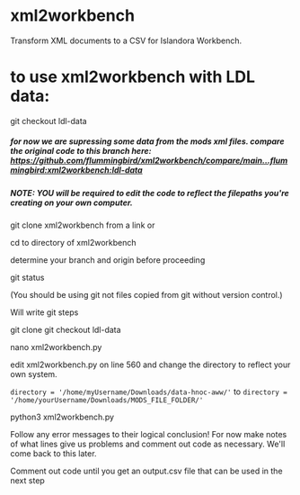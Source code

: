# xml2workbench
Transform XML documents to a CSV for Islandora Workbench.
# to use xml2workbench with LDL data:
git checkout ldl-data
##### for now we are supressing some data from the mods xml files. compare the original code to this branch here: https://github.com/flummingbird/xml2workbench/compare/main...flummingbird:xml2workbench:ldl-data
##### NOTE: YOU will be required to edit the code to reflect the filepaths you're creating on your own computer.



git clone xml2workbench from a link or

cd to directory of xml2workbench

determine your branch and origin before proceeding

git status 

(You should be using git not files copied from git without version control.)


Will write git steps

git clone 
git checkout ldl-data

nano xml2workbench.py

edit xml2workbench.py on line 560 and change the directory to reflect your own system.     

`directory = '/home/myUsername/Downloads/data-hnoc-aww/'` to `directory = '/home/yourUsername/Downloads/MODS_FILE_FOLDER/'`

python3 xml2workbench.py

Follow any error messages to their logical conclusion!
For now make notes of what lines give us problems and comment out code as necessary. We'll come back to this later.

Comment out code until you get an output.csv file that can be used in the next step
